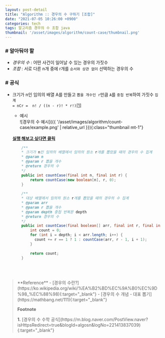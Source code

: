 ```yaml
---
layout: post-detail
title: "Algorithm :: 경우의 수 구하기 [조합]"
date: "2021-07-05 10:26:00 +0900"
categories: tech
tags: 알고리즘 경우의 수 조합 java
thumbnail: '/asset/images/algorithm/count-case/thumbnail.png'
---
```


### # 알아둬야 할
- *경우의 수* : 어떤 사건이 일어날 수 있는 경우의 가짓수
- *조합* : 서로 다른 n개 중에 r개를 `순서와 상관 없이` 선택하는 경우의 수

### # 공식 
- 크기가 n인 임의의 배열 A를 만들고 `뽑을 개수인 r`만큼 `A`를 `중첩 반복`하여 가짓수 `집계`   
<i class="ml-1"></i>`= nCr =  n! / ((n - r)! * r!)`<a href="#footnote-1" class="footnote">[1]</a>
    
    - 예시   
    ![경우의 수 예시]({{ '/asset/images/algorithm/count-case/example.png' | relative_url }}){:class="thumbnail mt-1"}

    <br/>
    <a href="https://ideone.com/xLuN84" target="_blank" class="btn-debugger">
        <strong><i class="fas fa-play-circle"></i> 실행 해보고 싶다면 클릭</strong>
    </a>
    
    ```java
        /**
        * 크기가 n인 임의의 배열에서 임의의 원소 r개를 뽑았을 때의 경우의 수 집계
        * @param n
        * @param r 뽑을 개수
        * @return 경우의 수
        */
        public int countCase(final int n, final int r) {
            return countCase(new boolean[n], r, 0);
        }
        
        /**
        * 대상 배열에서 임의의 원소 r개를 뽑았을 때의 경우의 수 집계
        * @param arr
        * @param r 뽑을 개수
        * @param depth 중첩 반복문 depth
        * @return 경우의 수
        */
        public int countCase(final boolean[] arr, final int r, final int depth) {
            int count = 0;
            for (int i = depth; i < arr.length; i++) {
              count += r == 1 ? 1 : countCase(arr, r - 1, i + 1);
            }
            
            return count;
        }
    ```

<br/>
<br/>








<blockquote markdown="1">
**Reference**
- [경우의 수란?](https://ko.wikipedia.org/wiki/%EA%B2%BD%EC%9A%B0%EC%9D%98_%EC%88%98){:target="_blank"}
- [경우의 수 개념 - 대표 뽑기](https://mathbang.net/111){:target="_blank"}

<br/>


**Footnote**
<p id="footnote-1" class="footnote-desc" markdown="1">
    <strong class="number">1.</strong> 
    [경우의 수 수학 공식](https://m.blog.naver.com/PostView.naver?isHttpsRedirect=true&blogId=algosn&logNo=221413837039){:target="_blank"}
</p>
</blockquote>





